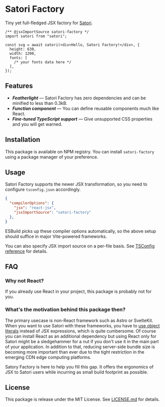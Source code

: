 # Satori Factory

Tiny yet full-fledged JSX factory for [Satori](https://github.com/vercel/satori).

```tsx
/** @jsxImportSource satori-factory */
import satori from "satori";

const svg = await satori(<div>Hello, Satori Factory!</div>, {
  height: 630,
  width: 1200,
  fonts: [
    /* your fonts data here */
  ],
});
```

## Features

- ***Featherlight*** &mdash; Satori Factory has zero dependencies and can be minified to less than 0.3kB.
- ***Function component*** &mdash; You can define reusable components much like React.
- ***Fine-tuned TypeScript support*** &mdash; Give unsupported CSS properties and you will get warned.

## Installation

This package is available on NPM registry.
You can install `satori-factory` using a package manager of your preference.

## Usage

Satori Factory supports the newer JSX transformation, so you need to configure `tsconfig.json` accordingly.

```json
{
  "compilerOptions": {
    "jsx": "react-jsx",
    "jsxImportSource": "satori-factory"
  },
}
```

ESBuild picks up these compiler options automatically, so the above setup should suffice in major Vite-powered frameworks.

You can also specify JSX import source on a per-file basis.
See [TSConfig reference](https://www.typescriptlang.org/tsconfig#jsxImportSource) for details.

## FAQ
### Why not React?

If you already use React in your project, this package is probably not for you.

### What's the motivation behind this package then?

The primary usecase is non-React framework such as Astro or SvelteKit.
When you want to use Satori with these frameworks, you have to [use object literals](https://github.com/vercel/satori#use-without-jsx) instead of JSX expressions, which is quite cumbersome.
Of course you can install React as an additional dependency but using React only for Satori might be a sledgehammer for a nut if you don't use it in the main part of your application.
In addition to that, reducing server-side bundle size is becoming more important than ever due to the tight restriction in the emerging CDN edge computing platforms.

Satory Factory is here to help you fill this gap.
It offers the ergonomics of JSX to Satori users while incurring as small build footprint as possible.

## License

This package is release under the MIT License.
See [LICENSE.md](./LICENSE.md) for details.
